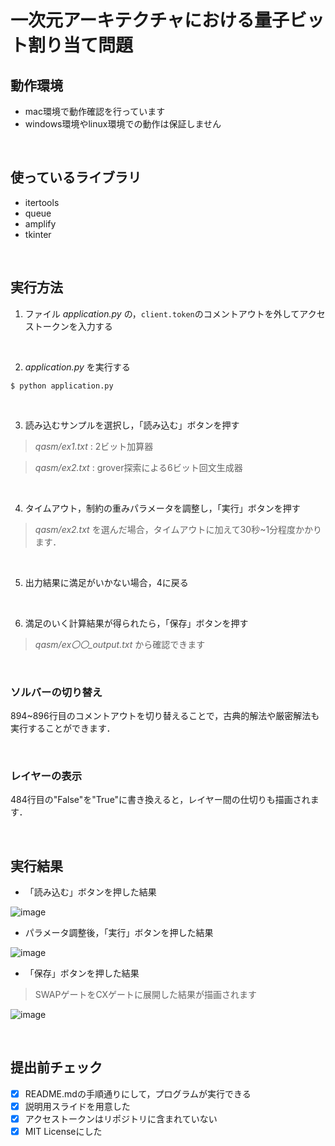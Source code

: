 # 一次元アーキテクチャにおける量子ビット割り当て問題

## 動作環境
- mac環境で動作確認を行っています
- windows環境やlinux環境での動作は保証しません
<br>

## 使っているライブラリ
- itertools
- queue
- amplify
- tkinter
<br>

## 実行方法
1. ファイル *application.py* の，`client.token`のコメントアウトを外してアクセストークンを入力する
<br>

2. *application.py* を実行する

```shell
$ python application.py
```
<br>

3. 読み込むサンプルを選択し，「読み込む」ボタンを押す

> *qasm/ex1.txt* : 2ビット加算器

> *qasm/ex2.txt* : grover探索による6ビット回文生成器
<br>

4. タイムアウト，制約の重みパラメータを調整し，「実行」ボタンを押す

> *qasm/ex2.txt* を選んだ場合，タイムアウトに加えて30秒~1分程度かかります．
<br>

5. 出力結果に満足がいかない場合，4に戻る
<br>

6. 満足のいく計算結果が得られたら，「保存」ボタンを押す

> *qasm/ex〇〇_output.txt* から確認できます
<br>

### ソルバーの切り替え
894~896行目のコメントアウトを切り替えることで，古典的解法や厳密解法も実行することができます．

<br>

### レイヤーの表示

484行目の"False"を"True"に書き換えると，レイヤー間の仕切りも描画されます．

<br>

## 実行結果

- 「読み込む」ボタンを押した結果

![image](https://user-images.githubusercontent.com/50867811/112040235-50a90780-8b88-11eb-807b-3cdd358b1b3a.png)

- パラメータ調整後，「実行」ボタンを押した結果

![image](https://user-images.githubusercontent.com/50867811/112040850-096f4680-8b89-11eb-9efa-a0e69831397c.png)

- 「保存」ボタンを押した結果

> SWAPゲートをCXゲートに展開した結果が描画されます

![image](https://user-images.githubusercontent.com/50867811/112040949-2572e800-8b89-11eb-97b8-6096ea563abe.png)

<br>

## 提出前チェック


- [x] README.mdの手順通りにして，プログラムが実行できる
- [x] 説明用スライドを用意した 
- [x] アクセストークンはリポジトリに含まれていない
- [x] MIT Licenseにした
